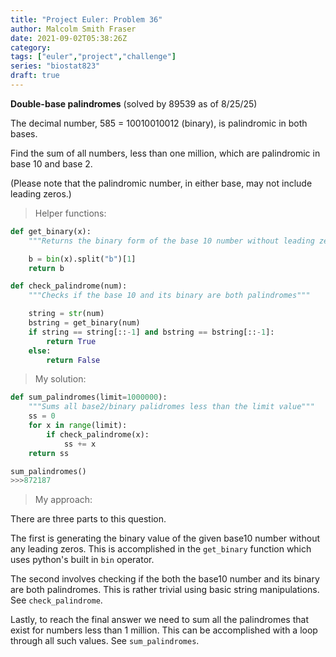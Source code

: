```yaml
---
title: "Project Euler: Problem 36"
author: Malcolm Smith Fraser
date: 2021-09-02T05:38:26Z
category:
tags: ["euler","project","challenge"]
series: "biostat823"
draft: true
---
```


**Double-base palindromes** (solved by 89539 as of 8/25/25)

The decimal number, 585 = 10010010012 (binary), is palindromic in both bases.

Find the sum of all numbers, less than one million, which are palindromic in base 10 and base 2.

(Please note that the palindromic number, in either base, may not include leading zeros.)

>Helper functions:
```python
def get_binary(x):
    """Returns the binary form of the base 10 number without leading zeroes"""

    b = bin(x).split("b")[1]
    return b
```
```python
def check_palindrome(num):
    """Checks if the base 10 and its binary are both palindromes"""

    string = str(num)
    bstring = get_binary(num)
    if string == string[::-1] and bstring == bstring[::-1]:
        return True
    else:
        return False
```
>My solution:
```python
def sum_palindromes(limit=1000000):
    """Sums all base2/binary palidromes less than the limit value"""
    ss = 0
    for x in range(limit):
        if check_palindrome(x):
            ss += x
    return ss
```
```python
sum_palindromes()
>>>872187
```
>My approach:

There are three parts to this question.

The first is generating the binary value of the given base10 number without any leading zeros. 
This is accomplished in the `get_binary` function which uses python's built in `bin` operator. 

The second involves checking if the both the base10 number and its binary are both palindromes.
This is rather trivial using basic string manipulations. See `check_palindrome`.

Lastly, to reach the final answer we need to sum all the palindromes that exist for numbers less than 1 million.
This can be accomplished with a loop through all such values. See `sum_palindromes`.